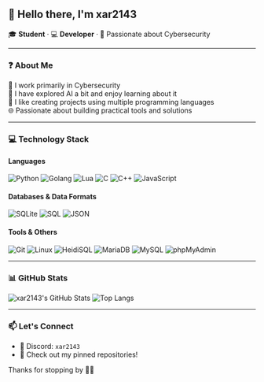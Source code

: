 ## 👋 Hello there, I'm xar2143

🎓 **Student** · 💻 **Developer** · 🔬 Passionate about Cybersecurity

---

### ❓ About Me

💼 I work primarily in Cybersecurity  
🚀 I have explored AI a bit and enjoy learning about it  
🧠 I like creating projects using multiple programming languages  
🌐 Passionate about building practical tools and solutions

---

### 💻 Technology Stack

#### Languages
![Python](https://img.shields.io/badge/Python-3670A0?style=for-the-badge&logo=python&logoColor=ffdd54)
![Golang](https://img.shields.io/badge/Go-00ADD8?style=for-the-badge&logo=go&logoColor=white)
![Lua](https://img.shields.io/badge/Lua-2C2D72?style=for-the-badge&logo=lua&logoColor=white)
![C](https://img.shields.io/badge/C-00599C?style=for-the-badge&logo=c&logoColor=white)
![C++](https://img.shields.io/badge/C++-00599C?style=for-the-badge&logo=c%2B%2B&logoColor=white)
![JavaScript](https://img.shields.io/badge/JavaScript-F7DF1E?style=for-the-badge&logo=javascript&logoColor=black)

#### Databases & Data Formats

![SQLite](https://img.shields.io/badge/SQLite-003B57?style=for-the-badge&logo=sqlite&logoColor=white)
![SQL](https://img.shields.io/badge/SQL-4479A1?style=for-the-badge&logo=mysql&logoColor=white)
![JSON](https://img.shields.io/badge/JSON-000000?style=for-the-badge&logo=json&logoColor=white)

#### Tools & Others

![Git](https://img.shields.io/badge/Git-F05032?style=for-the-badge&logo=git&logoColor=white)
![Linux](https://img.shields.io/badge/Linux-FCC624?style=for-the-badge&logo=linux&logoColor=black)
![HeidiSQL](https://img.shields.io/badge/HeidiSQL-8DB600?style=for-the-badge&logo=heidisql&logoColor=white)
![MariaDB](https://img.shields.io/badge/MariaDB-003545?style=for-the-badge&logo=mariadb&logoColor=white)
![MySQL](https://img.shields.io/badge/MySQL-4479A1?style=for-the-badge&logo=mysql&logoColor=white)
![phpMyAdmin](https://img.shields.io/badge/phpMyAdmin-2D8CFF?style=for-the-badge&logo=phpmyadmin&logoColor=white)

---

### 📊 GitHub Stats

![xar2143's GitHub Stats](https://github-readme-stats.vercel.app/api?username=xar2143\&show_icons=true\&theme=tokyonight)
![Top Langs](https://github-readme-stats.vercel.app/api/top-langs/?username=xar2143\&layout=compact\&theme=tokyonight)

---

### 📫 Let's Connect

* 💬 Discord: `xar2143`
* 📂 Check out my pinned repositories!

Thanks for stopping by 👨‍💻
